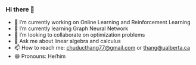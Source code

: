 ### Hi there 👋

<!--
**chuducthang77/chuducthang77** is a ✨ _special_ ✨ repository because its `README.md` (this file) appears on your GitHub profile.
-->
- 🔭 I’m currently working on Online Learning and Reinforcement Learning
- 🌱 I’m currently learning Graph Neural Network
- 👯 I’m looking to collaborate on optimization problems
- 💬 Ask me about linear algebra and calculus
- 📫 How to reach me: chuducthang77@gmail.com or thang@ualberta.ca
- 😄 Pronouns: He/him
